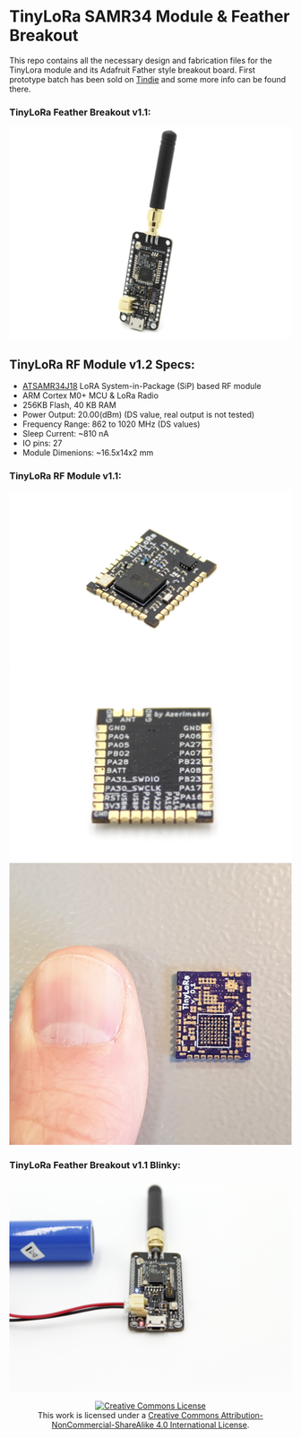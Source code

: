 # TinyLoRa SAMR34 Module & Feather Breakout
This repo contains all the necessary design and fabrication files for the TinyLora module and its Adafruit Father style breakout board. First prototype batch has been sold on [Tindie](https://www.tindie.com/products/16985/) and some more info can be found there.

### TinyLoRa Feather Breakout v1.1:
![TinyLoRa Feather Breakout v1.1](TinyLoRa-Docs/tinyLoRa-v1.1.JPG)

## TinyLoRa RF Module v1.2 Specs:
- [ATSAMR34J18](http://ww1.microchip.com/downloads/en/DeviceDoc/SAMR34-R35-Low-Power-LoRa-Sub-GHz-SiP-Data-Sheet-DS70005356B.pdf) LoRA System-in-Package (SiP) based RF module
- ARM Cortex M0+ MCU & LoRa Radio
- 256KB Flash, 40 KB RAM
- Power Output: 20.00(dBm) (DS value, real output is not tested)
- Frequency Range: 862 to 1020 MHz (DS values)
- Sleep Current: ~810 nA 
- IO pins: 27
- Module Dimenions: ~16.5x14x2 mm

### TinyLoRa RF Module v1.1:
![TLM01 v1 front](TinyLoRa-Docs/tlm-1.1-front.JPG)
![TLM01 v1 back](TinyLoRa-Docs/tlm-1.1-back.JPG)
![TLM01 v1 OSHpark PCB](TinyLoRa-Docs/02-oshparkPCB.jpg)

### TinyLoRa Feather Breakout v1.1 Blinky:
![TLM01 v1 first prototypes](TinyLoRa-Docs/tinyLoRa-v1.1-running.JPG)


<div align="center">
<a rel="license" href="http://creativecommons.org/licenses/by-nc-sa/4.0/"><img alt="Creative Commons License" style="border-width:0" src="https://i.creativecommons.org/l/by-nc-sa/4.0/88x31.png" /></a><br />This work is licensed under a <a rel="license" href="http://creativecommons.org/licenses/by-nc-sa/4.0/">Creative Commons Attribution-NonCommercial-ShareAlike 4.0 International License</a>.
</div>
